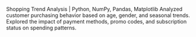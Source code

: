 Shopping Trend Analysis | Python, NumPy, Pandas, Matplotlib
Analyzed customer purchasing behavior based on age, gender, and seasonal trends.
Explored the impact of payment methods, promo codes, and subscription status on spending patterns.
